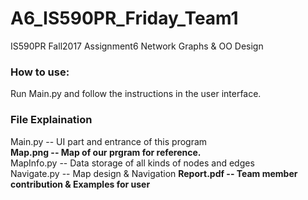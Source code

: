 # A6_IS590PR_Friday_Team1
IS590PR Fall2017 Assignment6 Network Graphs &amp; OO Design

### How to use:
Run Main.py and follow the instructions in the user interface.

### File Explaination
Main.py -- UI part and entrance of this program  
**Map.png -- Map of our prgram for reference.**  
MapInfo.py -- Data storage of all kinds of nodes and edges  
Navigate.py -- Map design & Navigation
**Report.pdf -- Team member contribution & Examples for user**
